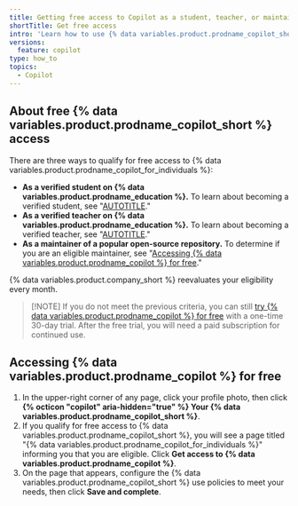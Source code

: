 ```yaml
---
title: Getting free access to Copilot as a student, teacher, or maintainer
shortTitle: Get free access
intro: 'Learn how to use {% data variables.product.prodname_copilot_short %} for free as a student, teacher, or open-source maintainer.'
versions:
  feature: copilot
type: how_to
topics:
  - Copilot
---
```


## About free {% data variables.product.prodname_copilot_short %} access

There are three ways to qualify for free access to {% data variables.product.prodname_copilot_for_individuals %}:

* **As a verified student on {% data variables.product.prodname_education %}.** To learn about becoming a verified student, see "[AUTOTITLE](/free-pro-team@latest/education/explore-the-benefits-of-teaching-and-learning-with-github-education/github-education-for-students/apply-to-github-education-as-a-student)."
* **As a verified teacher on {% data variables.product.prodname_education %}.** To learn about becoming a verified teacher, see "[AUTOTITLE](/free-pro-team@latest/education/explore-the-benefits-of-teaching-and-learning-with-github-education/github-education-for-teachers/apply-to-github-education-as-a-teacher)."
* **As a maintainer of a popular open-source repository.** To determine if you are an eligible maintainer, see "[Accessing {% data variables.product.prodname_copilot %} for free](#accessing-github-copilot-for-free)."

{% data variables.product.company_short %} reevaluates your eligibility every month.

> [!NOTE] If you do not meet the previous criteria, you can still <a href="https://github.com/github-copilot/signup?ref_cta=Copilot+trial&ref_loc=about+github+copilot&ref_page=docs" target="_blank"><span>try {% data variables.product.prodname_copilot %} for free</span></a> with a one-time 30-day trial. After the free trial, you will need a paid subscription for continued use.

## Accessing {% data variables.product.prodname_copilot %} for free

1. In the upper-right corner of any page, click your profile photo, then click **{% octicon "copilot" aria-hidden="true" %} Your {% data variables.product.prodname_copilot_short %}**.
1. If you qualify for free access to {% data variables.product.prodname_copilot_short %}, you will see a page titled "{% data variables.product.prodname_copilot_for_individuals %}" informing you that you are eligible. Click **Get access to {% data variables.product.prodname_copilot %}**.
1. On the page that appears, configure the {% data variables.product.prodname_copilot_short %} use policies to meet your needs, then click **Save and complete**.
